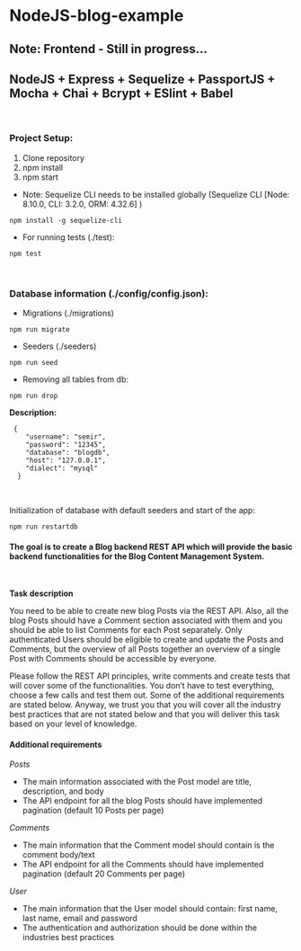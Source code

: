 # NodeJS-blog-example
## **Note: Frontend - Still in progress...**
##  **NodeJS + Express + Sequelize + PassportJS + Mocha + Chai + Bcrypt + ESlint + Babel**
<br />

### Project Setup:
1. Clone repository
2. npm install
3. npm start

- Note: Sequelize CLI needs to be installed globally (Sequelize CLI [Node: 8.10.0, CLI: 3.2.0, ORM: 4.32.6] )
```
npm install -g sequelize-cli
``` 
- For running tests (./test):

```
npm test
```
<br />

### Database information (./config/config.json):
- Migrations (./migrations)
```
npm run migrate
```
- Seeders (./seeders)
```
npm run seed
```

- Removing all tables from db:
```
npm run drop
```

 **Description:**
```
 {
    "username": "semir",
    "password": "12345",
    "database": "blogdb",
    "host": "127.0.0.1",
    "dialect": "mysql"
  }
```

<br />

Initialization of database with default seeders and start of the app:
```
npm run restartdb
```

 #### The goal is to create a Blog backend REST API which will provide the basic backend functionalities for the Blog Content Management System.

<br />

**Task description**

You need to be able to create new blog Posts via the REST API. Also, all the blog Posts
should have a Comment section associated with them and you should be able to list
Comments for each Post separately.
Only authenticated Users should be eligible to create and update the Posts and Comments,
but the overview of all Posts together an overview of a single Post with Comments should be
accessible by everyone.

Please follow the REST API principles, write comments and create tests that will cover some
of the functionalities. You don’t have to test everything, choose a few calls and test them out.
Some of the additional requirements are stated below. Anyway, we trust you that you will
cover all the industry best practices that are not stated below and that you will deliver this
task based on your level of knowledge.

#### Additional requirements

*Posts*
- The main information associated with the Post model are title, description, and body
- The API endpoint for all the blog Posts should have implemented pagination (default
10 Posts per page)

*Comments*

- The main information that the Comment model should contain is the comment
body/text
- The API endpoint for all the Comments should have implemented pagination (default
20 Comments per page)

*User*

- The main information that the User model should contain: first name, last name,
email and password
- The authentication and authorization should be done within the industries best
practices
